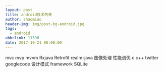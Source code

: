 ```yaml
---
layout: post
title: android技术列表
author: shaomiao
header-img: img/post-bg-android.jpg
tags:
  - android
abbrlink: 11596
date: 2017-10-21 00:00:00
---
```

mvc
mvp
mvvm
Rxjava
Retrofit
realm-java
图像处理
性能调优
c
c++
twitter
googlecode
设计模式
framework
SQLite
